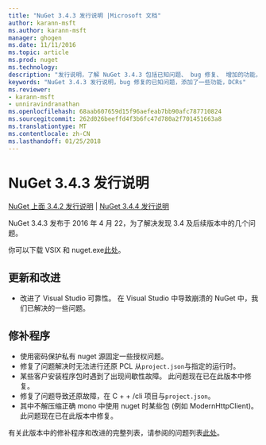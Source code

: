 ```yaml
---
title: "NuGet 3.4.3 发行说明 |Microsoft 文档"
author: karann-msft
ms.author: karann-msft
manager: ghogen
ms.date: 11/11/2016
ms.topic: article
ms.prod: nuget
ms.technology: 
description: "发行说明，了解 NuGet 3.4.3 包括已知问题、 bug 修复、 增加的功能，以及 DCRs。"
keywords: "NuGet 3.4.3 发行说明，bug 修复的已知问题，添加了一些功能，DCRs"
ms.reviewer:
- karann-msft
- unniravindranathan
ms.openlocfilehash: 68aab607659d15f96aefeab7bb90afc787710824
ms.sourcegitcommit: 262d026beeffd4f3b6fc47d780a2f701451663a8
ms.translationtype: MT
ms.contentlocale: zh-CN
ms.lasthandoff: 01/25/2018
---
```

# <a name="nuget-343-release-notes"></a>NuGet 3.4.3 发行说明

[NuGet 上面 3.4.2 发行说明](../release-notes/nuget-3.4.2.md) | [NuGet 3.4.4 发行说明](../release-notes/nuget-3.4.4.md)

NuGet 3.4.3 发布于 2016 年 4 月 22，为了解决发现 3.4 及后续版本中的几个问题。

你可以下载 VSIX 和 nuget.exe[此处](https://dist.nuget.org/index.html)。

## <a name="updates-and-improvements"></a>更新和改进

* 改进了 Visual Studio 可靠性。 在 Visual Studio 中导致崩溃的 NuGet 中，我们已解决的一些问题。

## <a name="fixes"></a>修补程序

* 使用密码保护私有 nuget 源固定一些授权问题。
* 修复了问题解决时无法进行还原 PCL 从`project.json`与指定的运行时。
* 某些客户安装程序包时遇到了出现间歇性故障。 此问题现在已在此版本中修复。
* 修复了问题导致还原故障，在 C + + /cli 项目与`project.json`。
* 其中不解压缩正确 mono 中使用 nuget 时某些包 (例如 ModernHttpClient)。 此问题现在已在此版本中修复。

有关此版本中的修补程序和改进的完整列表，请参阅的问题列表[此处](https://github.com/NuGet/Home/issues?q=is%3Aissue+milestone%3A3.4.3+is%3Aclosed)。